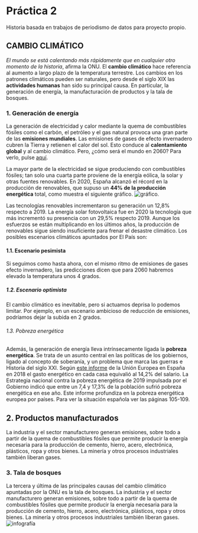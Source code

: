 # Práctica 2 
Historia basada en trabajos de periodismo de datos para proyecto propio. 
## CAMBIO CLIMÁTICO
*El mundo se está calentando más rápidamente que en cualquier otro momento de la historia*, afirma la ONU. El **cambio climático** hace referencia al aumento a largo plazo de la temperatura terrestre. Los cambios en los patrones climáticos pueden ser naturales, pero desde el siglo XIX las **actividades humanas** han sido su principal causa. En particular, la generación de energía, la manufacturación de productos y la tala de bosques.

### 1. Generación de energía
La generación de electricidad y calor mediante la quema de combustibles fósiles como el carbón, el petróleo y el gas natural provoca una gran parte de las **emisiones mundiales**. Las emisiones de gases de efecto invernadero cubren la Tierra y retienen el calor del sol. Esto conduce al **calentamiento global** y al cambio climático. Pero, ¿cómo será el mundo en 2060? Para verlo, pulse [aquí](https://elpais.com/clima-y-medio-ambiente/cambio-climatico/2021-11-07/como-sera-2060-el-mapa-con-nuestros-posibles-futuros-climaticos.html).

La mayor parte de la electricidad se sigue produciendo con combustibles fósiles; tan solo una cuarta parte proviene de la energía eólica, la solar y otras fuentes renovables. En 2020, España alcanzó el récord en la producción de renovables, que supuso un **44% de la producción energética** total, como muestra el siguiente gráfico.
![gráfico](https://www.pv-magazine.es/2021/03/16/record-historico-de-produccion-renovable-en-2020-que-supuso-el-44-de-la-generacion/). 

Las tecnologías renovables incrementaron su generación un 12,8% respecto a 2019. La energía solar fotovoltaica fue en 2020 la tecnología que más incrementó su presencia con un 29,5% respecto 2019. Aunque los esfuerzos se están multiplicando en los últimos años, la producción de renovables sigue siendo insuficiente para frenar el desastre climático. Los posibles escenarios climáticos apuntados por El País son:

#### 1.1. Escenario pesimista
Si seguimos como hasta ahora, con el mismo ritmo de emisiones de gases efecto invernadero, las predicciones dicen que para 2060 habremos elevado la temperatura unos 4 grados.

##### 1.2. Escenario optimista 
El cambio climático es inevitable, pero si actuamos deprisa lo podemos limitar. Por ejemplo, en un escenario ambicioso de reducción de emisiones, podríamos dejar la subida en 2 grados.

###### 1.3. Pobreza energética
Además, la generación de energía lleva intrínsecamente ligada la **pobreza energética**. Se trata de un asunto central en las políticas de los gobiernos, ligado al concepto de soberanía, y un problema que marca las guerras e Historia del siglo XXI. Según [este informe](https://op.europa.eu/en/publication-detail/-/publication/b9a25ba4-9ef6-11ea-9d2d-01aa75ed71a1/language-en?WT.mc_id=Searchresult&WT.ria_c=37085&WT.ria_f=3608&WT.ria_ev=search) de la Unión Europea en España en 2018 el gasto energético en cada casa equivalió al 14,2% del salario. La Estrategia nacional contra la pobreza energética de 2019 impulsada por el Gobierno indicó que entre un 7,4 y 17,3% de la población sufrió pobreza energética en ese año. Este informe profundiza en la pobreza energética europea por países. Para ver la situación española ver las páginas 105-109.

## 2. Productos manufacturados 
La industria y el sector manufacturero generan emisiones, sobre todo a partir de la quema de combustibles fósiles que permite producir la energía necesaria para la producción de cemento, hierro, acero, electrónica, plásticos, ropa y otros bienes. La minería y otros procesos industriales también liberan gases.

### 3. Tala de bosques
La tercera y última de las principales causas del cambio climático apuntadas por la ONU es la tala de bosques. La industria y el sector manufacturero generan emisiones, sobre todo a partir de la quema de combustibles fósiles que permite producir la energía necesaria para la producción de cemento, hierro, acero, electrónica, plásticos, ropa y otros bienes. La minería y otros procesos industriales también liberan gases.
![infografía](https://candidmanmx.wordpress.com/2015/09/29/infografia-deforestacion-mundial/)
